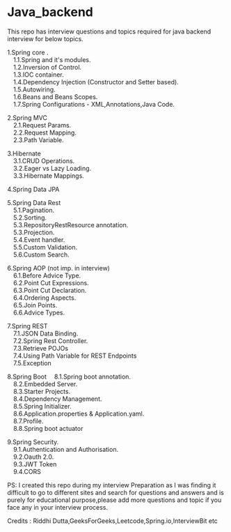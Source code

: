 # Java_backend

This repo has interview questions and topics required for java backend interview for below topics.

1.Spring core .\
&emsp;1.1.Spring and it's modules. \
&emsp;1.2.Inversion of Control. \
&emsp;1.3.IOC container. \
&emsp;1.4.Dependency Injection (Constructor and Setter based). \
&emsp;1.5.Autowiring. \
&emsp;1.6.Beans and Beans Scopes. \
&emsp;1.7.Spring Configurations - XML,Annotations,Java Code. 

2.Spring MVC \
&emsp;2.1.Request Params. \
&emsp;2.2.Request Mapping. \
&emsp;2.3.Path Variable. 

3.Hibernate \
&emsp;3.1.CRUD Operations. \
&emsp;3.2.Eager vs Lazy Loading. \
&emsp;3.3.Hibernate Mappings. 

4.Spring Data JPA

5.Spring Data Rest \
&emsp;5.1.Pagination. \
&emsp;5.2.Sorting. \
&emsp;5.3.RepositoryRestResource annotation. \
&emsp;5.3.Projection. \
&emsp;5.4.Event handler. \
&emsp;5.5.Custom Validation. \
&emsp;5.6.Custom Search. 

6.Spring AOP (not imp. in interview) \
&emsp;6.1.Before Advice Type. \
&emsp;6.2.Point Cut Expressions. \
&emsp;6.3.Point Cut Declaration. \
&emsp;6.4.Ordering Aspects. \
&emsp;6.5.Join Points. \
&emsp;6.6.Advice Types.

7.Spring REST \
&emsp;7.1.JSON Data Binding. \
&emsp;7.2.Spring Rest Controller. \
&emsp;7.3.Retrieve POJOs \
&emsp;7.4.Using Path Variable for REST Endpoints \
&emsp;7.5.Exception

8.Spring Boot
&emsp;8.1.Spring boot annotation. \
&emsp;8.2.Embedded Server. \
&emsp;8.3.Starter Projects. \
&emsp;8.4.Dependency Management. \
&emsp;8.5.Spring Initializer. \
&emsp;8.6.Application.properties & Application.yaml. \
&emsp;8.7.Profile.\
&emsp;8.8.Spring boot actuator 

9.Spring Security. \
&emsp;9.1.Authentication and Authorisation. \
&emsp;9.2.Oauth 2.0. \
&emsp;9.3.JWT Token \
&emsp;9.4.CORS


PS: I created this repo during my interview Preparation as I was finding it difficult to go to different sites and search for questions and answers and is purely for educational purpose,please add more questions and topic if you face any in your interview process.

Credits : Riddhi Dutta,GeeksForGeeks,Leetcode,Spring.io,InterviewBit etc
